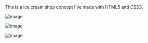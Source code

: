 This is a ice cream shop concept I've made with HTML5 and CSS3.

![image](https://user-images.githubusercontent.com/54969894/118200979-ce70ed00-b42c-11eb-91ed-7a11b293005c.png)

![image](https://user-images.githubusercontent.com/54969894/118200993-dc267280-b42c-11eb-9bea-6d4ca649c256.png)

![image](https://user-images.githubusercontent.com/54969894/118201007-e7799e00-b42c-11eb-9fed-13403ea079b6.png)
